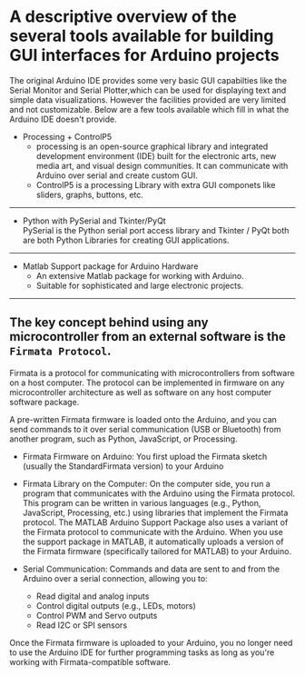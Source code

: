 # A descriptive overview of the several tools available for building GUI interfaces for Arduino projects  

The original Arduino IDE provides some very basic GUI capabilties like the Serial Monitor and Serial Plotter,which can be used for displaying text and simple data visualizations. However the facilities provided are very limited and not customizable. Below are a few tools available which fill in what the Arduino IDE doesn't provide.  

* Processing + ControlP5  
    * processing is an open-source graphical library and integrated development environment (IDE) built for the electronic arts, new media art, and visual design communities. It can communicate with Arduino over serial and create custom GUI.
    * ControlP5 is a processing Library with extra GUI componets like sliders, graphs, buttons, etc.

---

* Python with PySerial and Tkinter/PyQt  
PySerial is the Python serial port access library and Tkinter / PyQt both are both Python Libraries for creating GUI applications.  

---

* Matlab Support package for Arduino Hardware
    * An extensive Matlab package for working with Arduino.
    * Suitable for sophisticated and large electronic projects.  

---
## The key concept behind using any microcontroller from an external software is the ```Firmata Protocol```.  

Firmata is a protocol for communicating with microcontrollers from software on a host computer. The protocol can be implemented in firmware on any microcontroller architecture as well as software on any host computer software package.  

A pre-written Firmata firmware is loaded onto the Arduino, and you can send commands to it over serial communication (USB or Bluetooth) from another program, such as Python, JavaScript, or Processing.  

* Firmata Firmware on Arduino: You first upload the Firmata sketch (usually the StandardFirmata version) to your Arduino

* Firmata Library on the Computer: On the computer side, you run a program that communicates with the Arduino using the Firmata protocol. This program can be written in various languages (e.g., Python, JavaScript, Processing, etc.) using libraries that implement the Firmata protocol. The MATLAB Arduino Support Package also uses a variant of the Firmata protocol to communicate with the Arduino. When you use the support package in MATLAB, it automatically uploads a version of the Firmata firmware (specifically tailored for MATLAB) to your Arduino.

* Serial Communication: Commands and data are sent to and from the Arduino over a serial connection, allowing you to:  
    * Read digital and analog inputs
    * Control digital outputs (e.g., LEDs, motors)
    * Control PWM and Servo outputs
    * Read I2C or SPI sensors  

Once the Firmata firmware is uploaded to your Arduino, you no longer need to use the Arduino IDE for further programming tasks as long as you're working with Firmata-compatible software. 



